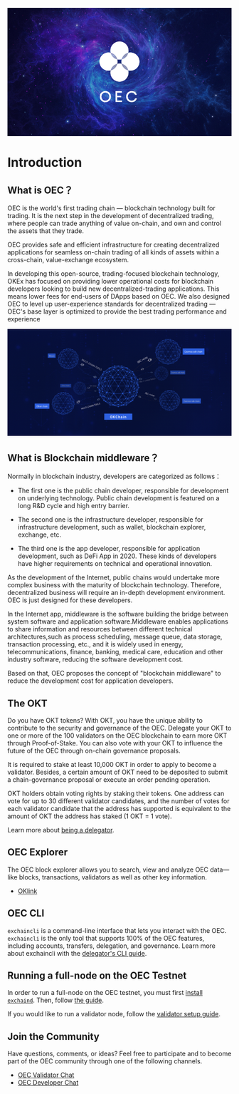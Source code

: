 <!--
order: 1
-->

![Welcome to the OEC](../img/oec-image.png)

# Introduction

## What is OEC？

OEC is the world's first trading chain — blockchain technology built for trading. It is the next step in the development of decentralized trading, where people can trade anything of value on-chain, and own and control the assets that they trade.

OEC provides safe and efficient infrastructure for creating decentralized applications for seamless on-chain trading of all kinds of assets within a cross-chain, value-exchange ecosystem.

In developing this open-source, trading-focused blockchain technology, OKEx has focused on providing lower operational costs for blockchain developers looking to build new decentralized-trading applications. This means lower fees for end-users of DApps based on OEC. We also designed OEC to level up user-experience standards for decentralized trading — OEC's base layer is optimized to provide the best trading performance and experience


![OEC multichain framework](../img/multi-chain.jpg)
## What is Blockchain middleware？
Normally in blockchain industry, developers are categorized as follows： 

* The first one is the public chain developer, responsible for development on underlying technology. Public chain development is featured on a long R&D cycle and high entry barrier.

* The second one is the infrastructure developer, responsible for  infrastructure development, such as wallet, blockchain explorer, exchange, etc.

* The third one is the app developer, responsible for application development, such as DeFi App in 2020. These kinds of developers have higher requirements on technical and operational innovation.

As the development of the Internet, public chains would undertake more complex business with the maturity of blockchain technology. Therefore, decentralized business will require an in-depth development environment. OEC is just designed for these developers.

In the Internet app, middleware is the software building the bridge between system software and application software.Middleware enables applications to share information and resources between different technical architectures,such as process scheduling, message queue, data storage, transaction processing, etc., and it is widely used in energy, telecommunications, finance, banking, medical care, education and other industry software, reducing the software development cost.

Based on that, OEC proposes the concept of "blockchain middleware" to reduce the development cost for application developers.


## The OKT

Do you have OKT tokens? With OKT, you have the unique ability to contribute to the security and governance of the OEC. Delegate your OKT to one or more of the 100 validators on the OEC blockchain to earn more OKT through Proof-of-Stake. You can also vote with your OKT to influence the future of the OEC through on-chain governance proposals.


It is required to stake at least 10,000 OKT in order to apply to become a validator. Besides, a certain amount of OKT need to be deposited to submit a chain-governance proposal or execute an order pending operation.


OKT holders obtain voting rights by staking their tokens. One address can vote for up to 30 different validator candidates, and the number of votes for each validator candidate that the address has supported is equivalent to the amount of OKT the address has staked (1 OKT = 1 vote).


Learn more about [being a delegator](../delegators/delegators-faq.html).



## OEC Explorer

The OEC block explorer allows you to search, view and analyze OEC data—like blocks, transactions, validators as well as other key information.

* [OKlink](https://www.oklink.com)


## OEC CLI

`exchaincli` is a command-line interface that lets you interact with the OEC. `exchaincli` is the only tool that supports 100% of the OEC features, including accounts, transfers, delegation, and governance. Learn more about exchaincli with the [delegator's CLI guide](./delegators/delegators-guide-cli.html).

## Running a full-node on the OEC Testnet

In order to run a full-node on the OEC testnet, you must first [install `exchaind`](../getting-start/install-oec.html). Then, follow [the guide](../getting-start/install-oec.html).

If you would like to run a validator node, follow the [validator setup guide](../validators/validators-guide-cli.html).

## Join the Community

Have questions, comments, or ideas? Feel free to participate and to become part of the OEC community through one of the following channels.

* [OEC Validator Chat](https://t.me/joinchat/HuUCNktBLftzEY1fZPStkw)
* [OEC Developer Chat](https://t.me/okchaintech)



